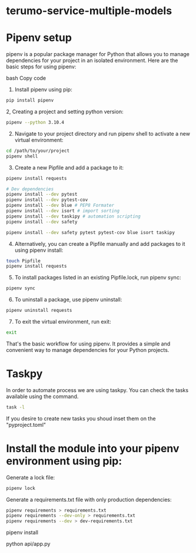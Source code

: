 # terumo-service-multiple-models

# Pipenv setup

pipenv is a popular package manager for Python that allows you to manage dependencies for your project in an isolated environment. Here are the basic steps for using pipenv:


bash
Copy code
1. Install pipenv using pip:

```bash
pip install pipenv
```

2, Creating a project and setting python version:
```bash
pipenv --python 3.10.4
```
2. Navigate to your project directory and run pipenv shell to activate a new virtual environment:
```bash
cd /path/to/your/project
pipenv shell
```
3. Create a new Pipfile and add a package to it:
```bash
pipenv install requests

# Dev dependencies
pipenv install --dev pytest
pipenv install --dev pytest-cov 
pipenv install --dev blue # PEP8 Formater
pipenv install --dev isort # import sorting
pipenv install --dev taskipy # automation scripting
pipenv install --dev safety

pipenv install --dev safety pytest pytest-cov blue isort taskipy
```

4. Alternatively, you can create a Pipfile manually and add packages to it using pipenv install:
```bash
touch Pipfile
pipenv install requests
```

5. To install packages listed in an existing Pipfile.lock, run pipenv sync:
```bash
pipenv sync
```

6. To uninstall a package, use pipenv uninstall:
```bash
pipenv uninstall requests
```

7. To exit the virtual environment, run exit:
```bash
exit
```

That's the basic workflow for using pipenv. It provides a simple and convenient way to manage dependencies for your Python projects.


# Taskpy
 In order to automate process we are using taskpy. You can check the tasks available using the  command. 
 ```bash
 task -l
 ```
 
 If you desire to create new tasks you shoud inset them on the "pyproject.toml"


# Install the module into your pipenv environment using pip:




Generate a lock file:

```bash
pipenv lock
```

Generate a requirements.txt file with only production dependencies:

```bash
pipenv requirements > requirements.txt
pipenv requirements --dev-only > requirements.txt
pipenv requirements --dev > dev-requirements.txt
```

pipenv install

python api/app.py